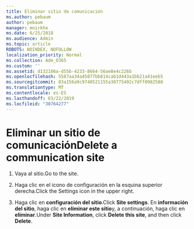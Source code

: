 ```yaml
---
title: Eliminar sitio de comunicación
ms.author: pebaum
author: pebaum
manager: mnirkhe
ms.date: 6/25/2018
ms.audience: Admin
ms.topic: article
ROBOTS: NOINDEX, NOFOLLOW
localization_priority: Normal
ms.collection: Adm_O365
ms.custom: ''
ms.assetid: d132106a-d55b-4233-8664-56ae8e4c226b
ms.openlocfilehash: 5587aa34a45877bb814cab1d443a1bb21a41eeb5
ms.sourcegitcommit: 03a156a9c9740521155a30775492c7dff0982588
ms.translationtype: MT
ms.contentlocale: es-ES
ms.lasthandoff: 03/22/2019
ms.locfileid: "30764277"
---
```

# <a name="delete-a-communication-site"></a><span data-ttu-id="9a3c9-102">Eliminar un sitio de comunicación</span><span class="sxs-lookup"><span data-stu-id="9a3c9-102">Delete a communication site</span></span>

1. <span data-ttu-id="9a3c9-103">Vaya al sitio.</span><span class="sxs-lookup"><span data-stu-id="9a3c9-103">Go to the site.</span></span>
    
2. <span data-ttu-id="9a3c9-104">Haga clic en el icono de configuración en la esquina superior derecha.</span><span class="sxs-lookup"><span data-stu-id="9a3c9-104">Click the Settings icon in the upper right.</span></span>
    
3. <span data-ttu-id="9a3c9-105">Haga clic en **configuración del sitio**.</span><span class="sxs-lookup"><span data-stu-id="9a3c9-105">Click **Site settings**.</span></span> <span data-ttu-id="9a3c9-106">En **información del sitio**, haga clic en **eliminar este sitio**y, a continuación, haga clic en **eliminar**.</span><span class="sxs-lookup"><span data-stu-id="9a3c9-106">Under **Site Information**, click **Delete this site**, and then click **Delete**.</span></span>
    

